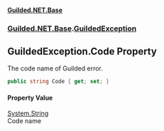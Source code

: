 
#### [Guilded.NET.Base](Guilded_NET_Base 'Guilded.NET.Base')
### [Guilded.NET.Base](Guilded_NET_Base#Guilded_NET_Base 'Guilded.NET.Base').[GuildedException](GuildedException 'Guilded.NET.Base.GuildedException')
## GuildedException.Code Property

The code name of Guilded error.
```csharp
public string Code { get; set; }
```


#### Property Value
[System.String](https://docs.microsoft.com/en-us/dotnet/api/System.String 'System.String')  
Code name